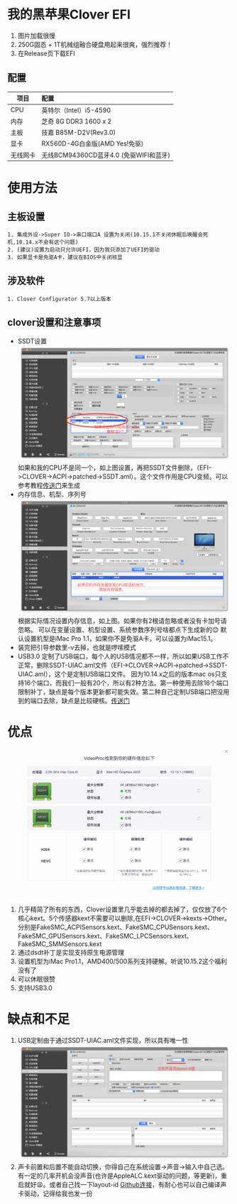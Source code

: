 # 我的黑苹果Clover EFI
1. 图片加载很慢
2. 250G固态 + 1T机械组融合硬盘用起来很爽，强烈推荐！
3. 在Release页下载EFI

## 配置

| 项目        | 配置   |
| --------   | :-----  |
| CPU         | 英特尔（Intel）i5-4590 |
|内存         |芝奇 8G DDR3 1600 x 2|
| 主板        |   技嘉 B85M-D2V(Rev3.0)   |
| 显卡        |    RX560D-4G白金版(AMD Yes!免驱)    |
|无线网卡     |无线BCM94360CD蓝牙4.0 (免驱WIFI和蓝牙)|

# 使用方法

## 主板设置
```
1. 集成外设->Super IO->串口端口A 设置为关闭(10.15.1不关闭休眠后唤醒会死机,10.14.x不会有这个问题)
2. (建议)设置为启动只允许UEFI，因为我只添加了UEFI的驱动
3. 如果显卡是免驱A卡，建议在BIOS中关闭核显
```

## 涉及软件
```
1. Clover Configurator 5.7以上版本
```
## clover设置和注意事项
- SSDT设置
![SSDT](screenshots/ACPI.png)
如果和我的CPU不是同一个，如上图设置，再把SSDT文件删除，（EFI->CLOVER->ACPI->patched->SSDT.aml）。这个文件作用是CPU变频。可以参考教程[传送门](https://zuiyu1818.cn/posts/Hac_Advanced.html)来生成
- 内存信息、机型、序列号
![机型设置](screenshots/SMBIOS.png)
根据实际情况设置内存信息，如上图。如果你有2根请忽略或者没有卡加号请忽略。
可以在变量设置、机型设置、系统参数序列号啥都点下生成新的😊
默认设置机型是iMac Pro 1.1，如果你不是免驱A卡，可以设置为iMac15.1。
- 装完把引导参数里-v去掉，也就是啰嗦模式
- USB3.0
定制了USB端口，每个人的USB情况都不一样，所以如果USB工作不正常，删除SSDT-UIAC.aml文件（EFI->CLOVER->ACPI->patched->SSDT-UIAC.aml），这个是定制USB端口文件。
因为10.14.x之后的版本mac os只支持16个端口，而我们一般有20个，所以有2种方法。第一种使用去除16个端口限制补丁，缺点是每个版本更新都可能失效。第二种自己定制USB端口把没用到的端口去除，缺点是比较硬核。[传送门](https://blog.daliansky.net/Intel-FB-Patcher-tutorial-and-insertion-pose.html)

# 优点
![硬解](screenshots/decode.png)
1. 几乎精简了所有的东西，Clover设置里几乎能去掉的都去掉了，仅仅放了6个核心kext。5个传感器kext不需要可以删除,在EFI->CLOVER->kexts->Other。分别是FakeSMC_ACPISensors.kext、FakeSMC_CPUSensors.kext、FakeSMC_GPUSensors.kext、FakeSMC_LPCSensors.kext、FakeSMC_SMMSensors.kext
2. 通过dsdt补丁是实现支持原生电源管理
3. 设置机型为iMac Pro1.1，AMD400/500系列支持硬解。听说10.15.2这个福利没有了
4. 可以休眠很赞
5. 支持USB3.0

# 缺点和不足
1. USB定制由于通过SSDT-UIAC.aml文件实现，所以具有唯一性
   ![声卡layout-id](screenshots/devices.png)
2. 声卡前置和后置不能自动切换，你得自己在系统设置->声音->输入中自己选。有一定的几率开机会没声音(也许是AppleALC.kext驱动的问题，等更新)，重启就好😫。或者自己找一下layout-id [Github连接](https://github.com/acidanthera/AppleALC/wiki/Supported-codecs)，有耐心也可以自己编译声卡驱动，记得给我也发一份
